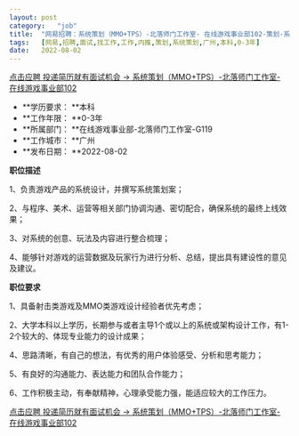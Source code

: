 ```yaml
---
layout:	post
category:	"job"
title:	"网易招聘：系统策划（MMO+TPS）-北落师门工作室- 在线游戏事业部102-策划-系统策划-广州本科0-3年"
tags:	[网易,招聘,面试,找工作,工作,内推,策划,系统策划,广州,本科,0-3年]
date:	2022-08-02
---
```


[点击应聘 投递简历就有面试机会 ->  系统策划（MMO+TPS）-北落师门工作室- 在线游戏事业部102](http://mobile.bole.netease.com/bole/boleDetail?id=37176&employeeId=346f03c3cda5f04c&key=all)



- **学历要求： **本科
- **工作年限： **0-3年
- **所属部门： **在线游戏事业部-北落师门工作室-G119
- **工作城市： **广州
- **发布日期： **2022-08-02



**职位描述**

1、负责游戏产品的系统设计，并撰写系统策划案；

2、与程序、美术、运营等相关部门协调沟通、密切配合，确保系统的最终上线效果；

3、对系统的创意、玩法及内容进行整合梳理；

4、能够针对游戏的运营数据及玩家行为进行分析、总结，提出具有建设性的意见及建议。



**职位要求**

1、具备射击类游戏及MMO类游戏设计经验者优先考虑；

2、大学本科以上学历，长期参与或者主导1个或以上的系统或架构设计工作，有1-2个较大的、体现专业能力的设计成果；

4、思路清晰，有自己的想法，有优秀的用户体验感受、分析和思考能力；

5、有良好的沟通能力、表达能力和团队合作能力；

6、工作积极主动，有奉献精神，心理承受能力强，能适应较大的工作压力。



[点击应聘 投递简历就有面试机会 ->  系统策划（MMO+TPS）-北落师门工作室- 在线游戏事业部102](http://mobile.bole.netease.com/bole/boleDetail?id=37176&employeeId=346f03c3cda5f04c&key=all)